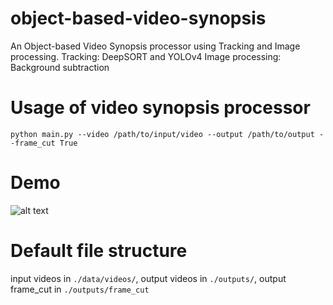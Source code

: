 # object-based-video-synopsis
An Object-based Video Synopsis processor using Tracking and Image processing.
Tracking: DeepSORT and YOLOv4
Image processing: Background subtraction

# Usage of video synopsis processor
```
python main.py --video /path/to/input/video --output /path/to/output --frame_cut True
```

# Demo
![alt text](https://github.com/iamyugachang/object-based-video-synopsis/master/demo/demo.gif)

# Default file structure
input videos in `./data/videos/`,
output videos in `./outputs/`,
output frame_cut in `./outputs/frame_cut`
